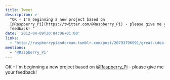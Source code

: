 ```yaml
---
title: Tweet
description: >-
  "OK - I'm beginning a new project based on
  [@Raspberry_Pi](https://twitter.com/@Raspberry_Pi) - please give me your
  feedback! "
date: '2012-04-09T20:04:06+01:00'
links:
  - 'http://raspberrypiandcream.tumblr.com/post/20793796091/great-idea-now-what'
mentions:
  - '@Raspberry_Pi'
---
```

OK - I'm beginning a new project based on [@Raspberry_Pi](https://twitter.com/@Raspberry_Pi) - please give me your feedback! 
